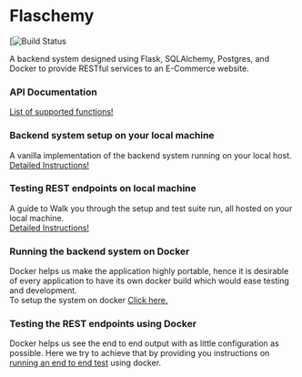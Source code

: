 # Flaschemy
[![Build Status]()

A backend system designed using Flask, SQLAlchemy, Postgres, and Docker to provide RESTful services to an E-Commerce website.

### API Documentation  
   [List of supported functions!](docs/apidocs.md)  

### Backend system setup on your local machine
   A vanilla implementation of the backend system running on your local host.  
   [Detailed Instructions!](docs/localsetup.md)  

### Testing REST endpoints on local machine  
   A guide to Walk you through the setup and test suite run, all hosted on your local machine.  
   [Detailed Instructions!](docs/localtesting.md)  

### Running the backend system on Docker  
   Docker helps us make the application highly portable, hence it is desirable of every application to have its own docker build which would ease testing and development.   
   To setup the system on docker [Click here.](docs/dockersetup.md)  

### Testing the REST endpoints using Docker  
   Docker helps us see the end to end output with as little configuration as possible. Here we try to achieve that by providing you instructions on [running an end to end test](docs/dockertesting.md) using docker.  